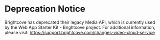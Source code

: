 # Deprecation Notice

Brightcove has deprecated their legacy Media API, which is currently used by the Web App Starter Kit - Brightcove project. 
For additional information, please visit: https://support.brightcove.com/changes-video-cloud-service
